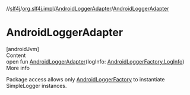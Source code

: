 //[slf4j](../../index.md)/[org.slf4j.impl](../index.md)/[AndroidLoggerAdapter](index.md)/[AndroidLoggerAdapter](-android-logger-adapter.md)



# AndroidLoggerAdapter  
[androidJvm]  
Content  
open fun [AndroidLoggerAdapter](-android-logger-adapter.md)(logInfo: [AndroidLoggerFactory.LogInfo](../-android-logger-factory/-log-info/index.md))  
More info  


Package access allows only [AndroidLoggerFactory](../-android-logger-factory/index.md) to instantiate SimpleLogger instances.

  



